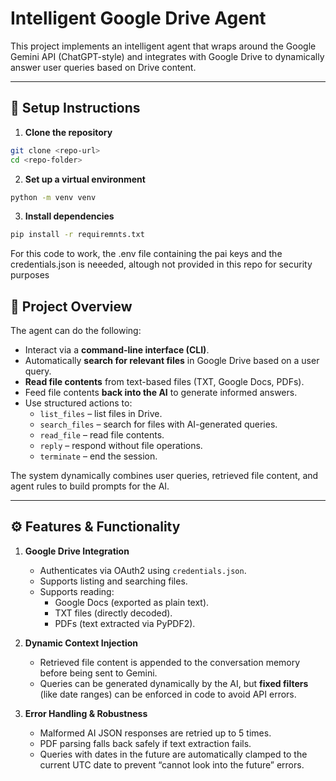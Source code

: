# Intelligent Google Drive Agent  

This project implements an intelligent agent that wraps around the Google Gemini API (ChatGPT-style) and integrates with Google Drive to dynamically answer user queries based on Drive content.  

---

## 📝 Setup Instructions
1. **Clone the repository**  
```bash
git clone <repo-url>
cd <repo-folder>
```
2. **Set up a virtual environment** 

```bash 
python -m venv venv
```
3. **Install dependencies**
```bash
pip install -r requiremnts.txt
```

For this code to work, the .env file containing the pai keys and the credentials.json is neeeded, altough not provided in this repo for security purposes

## 🚀 Project Overview

The agent can do the following:  

- Interact via a **command-line interface (CLI)**.  
- Automatically **search for relevant files** in Google Drive based on a user query.  
- **Read file contents** from text-based files (TXT, Google Docs, PDFs).  
- Feed file contents **back into the AI** to generate informed answers.  
- Use structured actions to:  
  - `list_files` – list files in Drive.  
  - `search_files` – search for files with AI-generated queries.  
  - `read_file` – read file contents.  
  - `reply` – respond without file operations.  
  - `terminate` – end the session.  

The system dynamically combines user queries, retrieved file content, and agent rules to build prompts for the AI.

---

## ⚙️ Features & Functionality

1. **Google Drive Integration**  
   - Authenticates via OAuth2 using `credentials.json`.  
   - Supports listing and searching files.  
   - Supports reading:
     - Google Docs (exported as plain text).  
     - TXT files (directly decoded).  
     - PDFs (text extracted via PyPDF2).  

2. **Dynamic Context Injection**  
   - Retrieved file content is appended to the conversation memory before being sent to Gemini.  
   - Queries can be generated dynamically by the AI, but **fixed filters** (like date ranges) can be enforced in code to avoid API errors.  

3. **Error Handling & Robustness**  
   - Malformed AI JSON responses are retried up to 5 times.  
   - PDF parsing falls back safely if text extraction fails.  
   - Queries with dates in the future are automatically clamped to the current UTC date to prevent “cannot look into the future” errors.  



